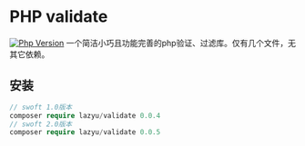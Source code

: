 # PHP validate

[![Php Version](https://img.shields.io/badge/php-%3E=7.0-brightgreen.svg?maxAge=2592000)](https://packagist.org/packages/inhere/php-validate)
一个简洁小巧且功能完善的php验证、过滤库。仅有几个文件，无其它依赖。

## 安装
```php
// swoft 1.0版本
composer require lazyu/validate 0.0.4
// swoft 2.0版本
composer require lazyu/validate 0.0.5
```
